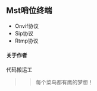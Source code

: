 ## Mst哨位终端<br>
* Onvif协议<br>
* Sip协议<br>
* Rtmp协议<br>

#### 关于作者
  代码搬运工<br>
  
 >> 每个菜鸟都有鹰的梦想！<br>
